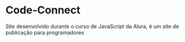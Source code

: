 # Code-Connect
Site desenvolvido durante o curso de JavaScript da Alura, é um site de publicação para programadores 

